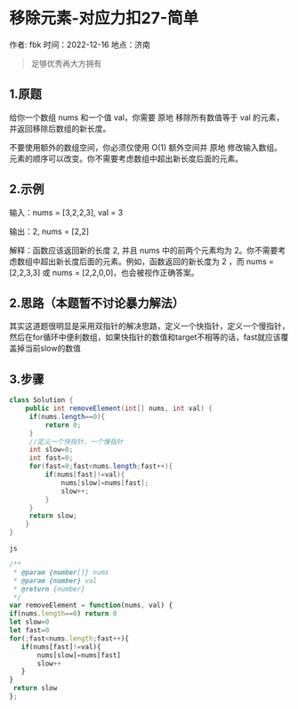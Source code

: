 # 移除元素-对应力扣27-简单

作者: fbk
时间：2022-12-16
地点：济南
>足够优秀再大方拥有

## 1.原题
给你一个数组 nums 和一个值 val，你需要 原地 移除所有数值等于 val 的元素，并返回移除后数组的新长度。

不要使用额外的数组空间，你必须仅使用 O(1) 额外空间并 原地 修改输入数组。
元素的顺序可以改变。你不需要考虑数组中超出新长度后面的元素。
## 2.示例
输入：nums = [3,2,2,3], val = 3

输出：2, nums = [2,2]

解释：函数应该返回新的长度 2, 并且 nums 中的前两个元素均为 2。你不需要考虑数组中超出新长度后面的元素。例如，函数返回的新长度为 2 ，而 nums = [2,2,3,3] 或 nums = [2,2,0,0]，也会被视作正确答案。
## 2.思路（本题暂不讨论暴力解法）
其实这道题很明显是采用双指针的解决思路，定义一个快指针，定义一个慢指针，然后在for循环中便利数组，如果快指针的数值和target不相等的话，fast就应该覆盖掉当前slow的数值
## 3.步骤
```java
class Solution {
    public int removeElement(int[] nums, int val) {
     if(nums.length==0){
         return 0;
     }
     //定义一个快指针，一个慢指针
     int slow=0;
     int fast=0;
     for(fast=0;fast<nums.length;fast++){
         if(nums[fast]!=val){
             nums[slow]=nums[fast];
             slow++;
         }
     }
     return slow;
    }
}
```
`js`
```js
/**
 * @param {number[]} nums
 * @param {number} val
 * @return {number}
 */
var removeElement = function(nums, val) {
if(nums.length==0) return 0
let slow=0
let fast=0
for(;fast<nums.length;fast++){
   if(nums[fast]!=val){
       nums[slow]=nums[fast]
       slow++
   }
}
 return slow
};
```